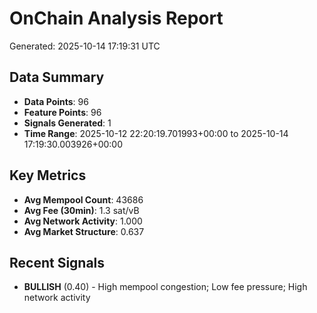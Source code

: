 # OnChain Analysis Report
Generated: 2025-10-14 17:19:31 UTC

## Data Summary
- **Data Points**: 96
- **Feature Points**: 96
- **Signals Generated**: 1
- **Time Range**: 2025-10-12 22:20:19.701993+00:00 to 2025-10-14 17:19:30.003926+00:00

## Key Metrics
- **Avg Mempool Count**: 43686
- **Avg Fee (30min)**: 1.3 sat/vB
- **Avg Network Activity**: 1.000
- **Avg Market Structure**: 0.637

## Recent Signals
- **BULLISH** (0.40) - High mempool congestion; Low fee pressure; High network activity
